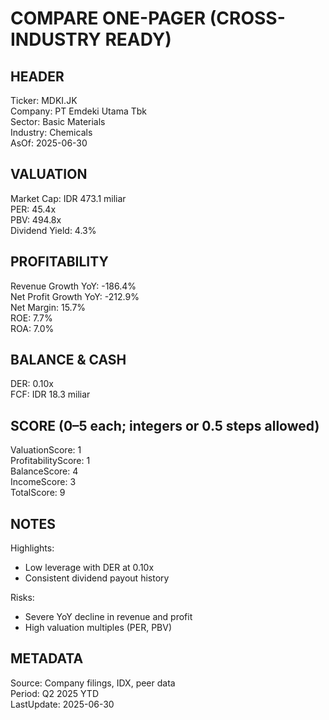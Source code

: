 # COMPARE ONE-PAGER (CROSS-INDUSTRY READY)

## HEADER
Ticker: MDKI.JK  
Company: PT Emdeki Utama Tbk  
Sector: Basic Materials  
Industry: Chemicals  
AsOf: 2025-06-30

## VALUATION
Market Cap: IDR 473.1 miliar  
PER: 45.4x  
PBV: 494.8x  
Dividend Yield: 4.3%

## PROFITABILITY
Revenue Growth YoY: -186.4%  
Net Profit Growth YoY: -212.9%  
Net Margin: 15.7%  
ROE: 7.7%  
ROA: 7.0%

## BALANCE & CASH
DER: 0.10x  
FCF: IDR 18.3 miliar

## SCORE (0–5 each; integers or 0.5 steps allowed)
ValuationScore: 1  
ProfitabilityScore: 1  
BalanceScore: 4  
IncomeScore: 3  
TotalScore: 9

## NOTES
Highlights:
- Low leverage with DER at 0.10x
- Consistent dividend payout history

Risks:
- Severe YoY decline in revenue and profit
- High valuation multiples (PER, PBV)

## METADATA
Source: Company filings, IDX, peer data  
Period: Q2 2025 YTD  
LastUpdate: 2025-06-30
